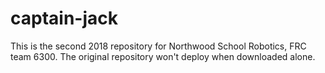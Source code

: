 # captain-jack
This is the second 2018 repository for Northwood School Robotics, FRC team 6300.
The original repository won't deploy when downloaded alone.
